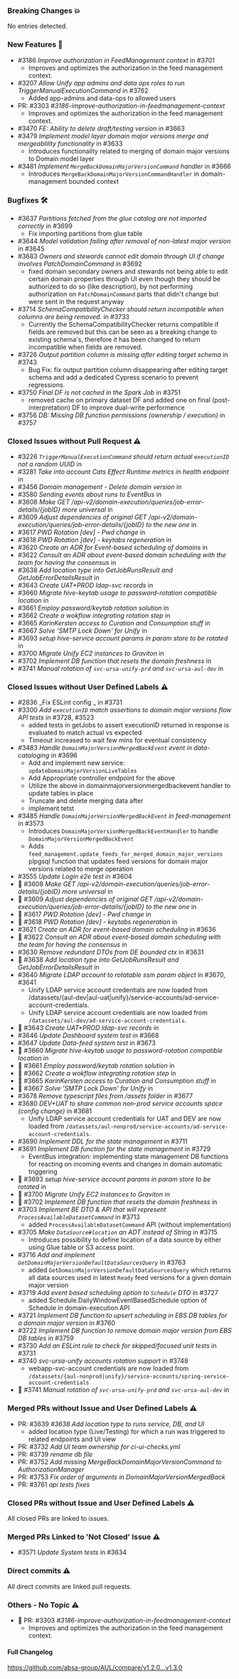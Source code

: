 ### Breaking Changes 💥
No entries detected.

### New Features 🎉
- #3186 _Improve authorization in FeedManagement context_ in #3701
    - Improves and optimizes the authorization in the feed management context.
- #3207 _Allow Unify app admins and data ops roles to run TriggerManualExecutionCommand_ in #3762
    -  Added app-admins and data-ops to allowed users
- PR: #3303 _#3186-improve-authorization-in-feedmanagement-context_
    - Improves and optimizes the authorization in the feed management context.
- #3470 _FE: Ability to delete draft/testing version_ in #3663
- #3479 _Implement model layer domain major versions merge and mergeablility functionality_ in #3633
    - Introduces functionality related to merging of domain major versions to Domain model layer
- #3481 _Implement `MergeBackDomainMajorVersionCommand` handler_ in #3666
    - Introduces `MergeBackDomainMajorVersionCommandHandler` in domain-management bounded context

### Bugfixes 🛠
- #3637 _Partitions fetched from the glue catalog are not imported correctly_ in #3699
    - Fix importing partitions from glue table
- #3644 _Model validation failing after removal of non-latest major version_ in #3645
- #3683 _Owners and stewards cannot edit domain through UI if change involves PatchDomainCommand_ in #3692
    - fixed domain secondary owners and stewards not being able to edit certain domain properties through UI even though they should be authorized to do so (like description), by not performing authorization on `PatchDomainCommand` parts that didn't change but were sent in the request anyway
- #3714 _SchemaCompatibilityChecker should return incompatible when columns are being removed._ in #3733
    - Currently the SchemaCompatibilityChecker returns compatible if fields are removed but this can be seen as a breaking change to existing schema's, therefore it has been changed to return incompatible when fields are removed.
- #3726 _Output partition column is missing after editing target schema_ in #3743
    - Bug Fix: fix output partition column disappearing after editing target schema and add a dedicated Cypress scenario to prevent regressions.
- #3750 _Final DF is not cached in the Spark Job_ in #3751
    - removed cache on primary dataset DF and added one on final (post-interpretation) DF to improve dual-write performence
- #3756 _DB: Missing DB function permissions (ownership / execution)_ in #3757

### Closed Issues without Pull Request ⚠️
- #3226 _`TriggerManualExecutionCommand` should return actual `executionID` not a random UUID_ in
- #3281 _Take into account Cats Effect Runtime metrics in health endpoint_ in
- #3456 _Domain management - Delete domain version_ in
- #3580 _Sending events about runs to EventBus_ in
- #3608 _Make GET /api-v2/domain-execution/queries/job-error-details/{jobID} more universal_ in
- #3609 _Adjust dependencies of original GET /api-v2/domain-execution/queries/job-error-details/{jobID} to the new one_ in
- #3617 _PWD Rotation [dev] - Pwd change_ in
- #3618 _PWD Rotation [dev] - keytabs regeneration_ in
- #3620 _Create an ADR for Event-based scheduling of domains_ in
- #3622 _Consult an ADR about event-based domain scheduling with the team for having the consensus_ in
- #3638 _Add location type into GetJobRunsResult and GetJobErrorDetailsResult_ in
- #3643 _Create UAT+PROD ldap-svc records_ in
- #3660 _Migrate hive-keytab usage to password-rotation compatible location_ in
- #3661 _Employ password/keytab rotation solution_ in
- #3662 _Create a wokflow integrating rotation step_ in
- #3665 _KarinKersten access to Curation and Consumption stuff_ in
- #3667 _Solve 'SMTP Lock Down' for Unify_ in
- #3693 _setup hive-service account params in param store to be rotated_ in
- #3700 _Migrate Unify EC2 instances to Graviton_ in
- #3702 _Implement DB function that resets the domain freshness_ in
- #3741 _Manual rotation of `svc-ursa-unify-prd` and `svc-ursa-aul-dev`_ in

### Closed Issues without User Defined Labels ⚠️
- #2836 _Fix ESLint config _ in #3731
- #3300 _Add `executionID` match assertions to domain major versions flow API tests_ in #3728, #3523
    - added tests in getJobs to assert executionID returned in response is evaluated to match actual vs expected
    - Timeout increased to wait few mins for eventual consistency
- #3483 _Handle `DomainMajorVersionMergedBackEvent` event in data-cataloging_ in #3696
    - Add and implement new service: `updateDomainMajorVersionLiveTables`
    - Add Appropriate controller endpoint for the above
    - Utilize the above in domainmajorversionmergedbackevent handler to update tables in place
    - Truncate and delete merging data after
    - implement tetst
- #3485 _Handle `DomainMajorVersionMergedBackEvent` in feed-management_ in #3573
    - Introduces `DomainMajorVersionMergedBackEventHandler` to handle `DomainMajorVersionMergedBackEvent`
    - Adds `feed_management.update_feeds_for_merged_domain_major_versions` plpgsql function that updates feed versions for domain major versions related to merge operation
- #3555 _Update Login e2e test_ in #3604
- 🔔 #3608 _Make GET /api-v2/domain-execution/queries/job-error-details/{jobID} more universal_ in
- 🔔 #3609 _Adjust dependencies of original GET /api-v2/domain-execution/queries/job-error-details/{jobID} to the new one_ in
- 🔔 #3617 _PWD Rotation [dev] - Pwd change_ in
- 🔔 #3618 _PWD Rotation [dev] - keytabs regeneration_ in
- #3621 _Create an ADR for event-based domain scheduling_ in #3636
- 🔔 #3622 _Consult an ADR about event-based domain scheduling with the team for having the consensus_ in
- #3630 _Remove redundant DTOs from DE bounded ctx_ in #3631
- 🔔 #3638 _Add location type into GetJobRunsResult and GetJobErrorDetailsResult_ in
- #3640 _Migrate LDAP account to rotatable ssm param object_ in #3670, #3641
    - Unify LDAP service account credentials are now loaded from /datassets/{aul-dev|aul-uat|unify}/service-accounts/ad-service-account-credentials.
    - Unify LDAP service account credentials are now loaded from `/datassets/aul-dev/ad-service-account-credentials`.
- 🔔 #3643 _Create UAT+PROD ldap-svc records_ in
- #3646 _Update Dashboard system test_ in #3668
- #3647 _Update Data-feed system test_ in #3673
- 🔔 #3660 _Migrate hive-keytab usage to password-rotation compatible location_ in
- 🔔 #3661 _Employ password/keytab rotation solution_ in
- 🔔 #3662 _Create a wokflow integrating rotation step_ in
- 🔔 #3665 _KarinKersten access to Curation and Consumption stuff_ in
- 🔔 #3667 _Solve 'SMTP Lock Down' for Unify_ in
- #3678 _Remove typescript files from /assets folder_ in #3677
- #3680 _DEV+UAT to share common non-prod service accounts space (config change)_ in #3681
    - Unify LDAP service account credentials for UAT and DEV are now loaded from `/datassets/aul-nonprod/service-accounts/ad-service-account-credentials`.
- #3690 _Implement DDL for the state management_ in #3711
- #3691 _Implement DB function for the state management_ in #3729
    * EventBus integration: implementing state management DB functions for reacting on incoming events and changes in domain automatic triggering
- 🔔 #3693 _setup hive-service account params in param store to be rotated_ in
- 🔔 #3700 _Migrate Unify EC2 instances to Graviton_ in
- 🔔 #3702 _Implement DB function that resets the domain freshness_ in
- #3703 _Implement BE DTO & API that will represent `ProcessAvailableDatasetCommand`_ in #3713
    - added `ProcessAvailableDatasetCommand` API (without implementation)
- #3705 _Make `DataSource#location` an ADT instead of String_ in #3715
    - Introduces possibility to define location of a data source by either using Glue table or S3 access point.
- #3716 _Add and implement `GetDomainMajorVersionDefaultDataSourcesQuery`_ in #3763
    - added `GetDomainMajorVersionDefaultDataSourcesQuery` which returns all data sources used in latest `Ready` feed versions for a given domain major version
- #3719 _Add event based scheduling option to `Schedule` DTO_ in #3727
    - added Schedule.DailyWindowEventBasedSchedule option of Schedule in domain-execution API
- #3721 _Implement DB function to upsert scheduling in EBS DB tables for a domain major version_ in #3760
- #3722 _Implement DB function to remove domain major version from EBS DB tables_ in #3759
- #3730 _Add an ESLint rule to check for skipped/focused unit tests_ in #3731
- #3740 _svc-ursa-unify accounts rotation support_ in #3748
    - webapp-svc-account credentials are now loaded from `/datassets/{aul-nonprod|unify}/service-accounts/spring-service-account-credentials`
- 🔔 #3741 _Manual rotation of `svc-ursa-unify-prd` and `svc-ursa-aul-dev`_ in

### Merged PRs without Issue and User Defined Labels ⚠️
- PR: #3639 _#3638 Add location type to runs service, DB, and UI_
    - added location type (Live/Testing) for which a run was triggered to related endpoints and UI view
- PR: #3732 _Add UI team ownership for ci-ui-checks.yml_
- PR: #3739 _rename db file_
- PR: #3752 _Add missing MergeBackDomainMajorVersionCommand to AuthorizationManager_
- PR: #3753 _Fix order of arguments in DomainMajorVersionMergedBack_
- PR: #3761 _api tests fixes_

### Closed PRs without Issue and User Defined Labels ⚠️
All closed PRs are linked to issues.

### Merged PRs Linked to 'Not Closed' Issue ⚠️
- #3571 _Update System tests_ in #3634

### Direct commits ⚠️
All direct commits are linked pull requests.

### Others - No Topic ⚠️
- 🔔 PR: #3303 _#3186-improve-authorization-in-feedmanagement-context_
    - Improves and optimizes the authorization in the feed management context.

#### Full Changelog
https://github.com/absa-group/AUL/compare/v1.2.0...v1.3.0
